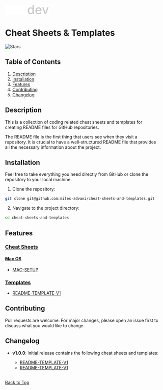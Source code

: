 ![Logo](https://github.com/miles-advani/cheat-sheets-and-templates/blob/main/assets/logos/ma-dev-logo.svg)

# Cheat Sheets & Templates

<!-- Badges=============================== -->

![Stars](https://img.shields.io/github/stars/miles-advani/repo-readme-boilerplate?style=social)

## Table of Contents

1. [Description](#description)
2. [Installation](#installation)
3. [Features](#features)
4. [Contributing](#contributing)
5. [Changelog](#changelog)

## Description

This is a collection of coding related cheat sheets and templates for creating README files for GitHub repositories.

The README file is the first thing that users see when they visit a repository. It is crucial to have a well-structured README file that provides all the necessary information about the project.

## Installation

Feel free to take everything you need directly from GitHub or clone the repository to your local machine.

1. Clone the repository:

```bash
git clone git@github.com:miles-advani/cheat-sheets-and-templates.git
```

2. Navigate to the project directory:

```bash
cd cheat-sheets-and-templates
```

## Features

### [Cheat Sheets](https://github.com/miles-advani/cheat-sheets-and-templates/tree/main/cheat-sheets)

#### [Mac OS](https://github.com/miles-advani/cheat-sheets-and-templates/tree/main/cheat-sheets/mac-os)

- [MAC-SETUP](https://github.com/miles-advani/cheat-sheets-and-templates/blob/main/cheat-sheets/mac-os/MAC-SETUP.md)

### [Templates](https://github.com/miles-advani/cheat-sheets-and-templates/tree/main/templates)

- [README-TEMPLATE-V1](https://github.com/miles-advani/cheat-sheets-and-templates/blob/main/templates/README-TEMPLATE-V1.md)

## Contributing

Pull requests are welcome. For major changes, please open an issue first
to discuss what you would like to change.

## Changelog

- **v1.0.0**: Initial release contains the following cheat sheets and templates:

  - [README-TEMPLATE-V1](###README-Template)
  - [README-TEMPLATE-V1](###README-Template)

  <BR>

[Back to Top](#cheat-sheets--templates)

